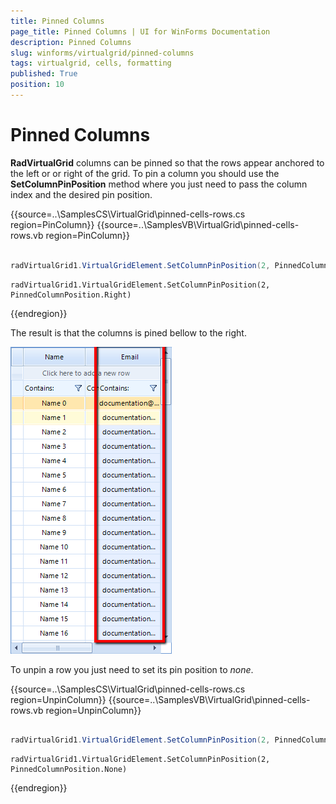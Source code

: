 ```yaml
---
title: Pinned Columns
page_title: Pinned Columns | UI for WinForms Documentation
description: Pinned Columns
slug: winforms/virtualgrid/pinned-columns
tags: virtualgrid, cells, formatting
published: True
position: 10
---
```



# Pinned Columns

__RadVirtualGrid__ columns can be pinned so that the rows appear anchored to the left or or right of the grid. To pin a column you should use the __SetColumnPinPosition__ method where you just need to pass the column index and the desired pin position.

{{source=..\SamplesCS\VirtualGrid\pinned-cells-rows.cs region=PinColumn}} 
{{source=..\SamplesVB\VirtualGrid\pinned-cells-rows.vb region=PinColumn}}
````C#
            
radVirtualGrid1.VirtualGridElement.SetColumnPinPosition(2, PinnedColumnPosition.Right);

````
````VB.NET
radVirtualGrid1.VirtualGridElement.SetColumnPinPosition(2, PinnedColumnPosition.Right)

```` 

{{endregion}}


The result is that the columns is pined bellow to the right.

![virtualgrid-pinned-columns001](images/virtualgrid-pinned-columns001.png)

To unpin a row you just need to set its pin position to *none*.

{{source=..\SamplesCS\VirtualGrid\pinned-cells-rows.cs region=UnpinColumn}} 
{{source=..\SamplesVB\VirtualGrid\pinned-cells-rows.vb region=UnpinColumn}}
````C#
        
radVirtualGrid1.VirtualGridElement.SetColumnPinPosition(2, PinnedColumnPosition.None);

````
````VB.NET
radVirtualGrid1.VirtualGridElement.SetColumnPinPosition(2, PinnedColumnPosition.None)

```` 

{{endregion}}


